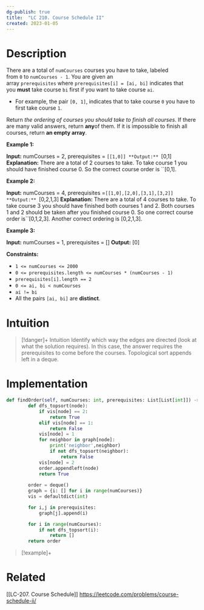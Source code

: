 ```yaml
---
dg-publish: true
title:  "LC 210. Course Schedule II"
created: 2023-01-05
---
```



# Description
There are a total of `numCourses` courses you have to take, labeled from `0` to `numCourses - 1`. You are given an array `prerequisites` where `prerequisites[i] = [ai, bi]` indicates that you **must** take course `bi` first if you want to take course `ai`.

-   For example, the pair `[0, 1]`, indicates that to take course `0` you have to first take course `1`.

Return _the ordering of courses you should take to finish all courses_. If there are many valid answers, return **any**of them. If it is impossible to finish all courses, return **an empty array**.

**Example 1:**

**Input:** numCourses = 2, prerequisites = ``[[1,0]]
**Output:** ``[0,1]
**Explanation:** There are a total of 2 courses to take. To take course 1 you should have finished course 0. So the correct course order is ``[0,1].

**Example 2:**

**Input:** numCourses = 4, prerequisites =``[[1,0],[2,0],[3,1],[3,2]]
**Output:** ``[0,2,1,3]
**Explanation:** There are a total of 4 courses to take. To take course 3 you should have finished both courses 1 and 2. Both courses 1 and 2 should be taken after you finished course 0.
So one correct course order is``[0,1,2,3]. Another correct ordering is [0,2,1,3].

**Example 3:**

**Input:** numCourses = 1, prerequisites = []
**Output:** [0]

**Constraints:**

-   `1 <= numCourses <= 2000`
-   `0 <= prerequisites.length <= numCourses * (numCourses - 1)`
-   `prerequisites[i].length == 2`
-   `0 <= ai, bi < numCourses`
-   `ai != bi`
-   All the pairs `[ai, bi]` are **distinct**.

# Intuition

>[!danger]+ Intuition
>Identify which way the edges are directed (look at what the solution requires). In this case, the answer requires the prerequisites to come before the courses. Topological sort appends left in a deque. 

# Implementation
```python
def findOrder(self, numCourses: int, prerequisites: List[List[int]]) -> List[int]:
        def dfs_topsort(node):
            if vis[node] == 2:
                return True
            elif vis[node] == 1:
                return False
            vis[node] = 1
            for neighbor in graph[node]:
                print('neighbor',neighbor)
                if not dfs_topsort(neighbor):
                    return False
            vis[node] = 2
            order.appendleft(node)
            return True
        
        order = deque()
        graph = {i: [] for i in range(numCourses)}
        vis = defaultdict(int)

        for i,j in prerequisites:
            graph[j].append(i)

        for i in range(numCourses):
            if not dfs_topsort(i):
                return []
        return order
```

>[!example]+ 


# Related
[[LC-207. Course Schedule]]
https://leetcode.com/problems/course-schedule-ii/